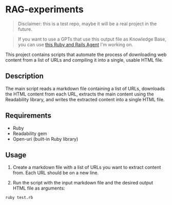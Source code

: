 # RAG-experiments

> Disclaimer: this is a test repo, maybe it will be a real project in the future.

> If you want to use a GPTs that use this output file as Knowledge Base, you can use [this Ruby and Rails Agent]( https://chat.openai.com/g/g-etPWtCOzj-senior-rails-and-ruby-engineer) I'm working on.

This project contains scripts that automate the process of downloading web content from a list of URLs and compiling it into a single, usable HTML file.

## Description

The main script reads a markdown file containing a list of URLs, downloads the HTML content from each URL, extracts the main content using the Readability library, and writes the extracted content into a single HTML file.

## Requirements

- Ruby
- Readability gem
- Open-uri (built-in Ruby library)

## Usage

1. Create a markdown file with a list of URLs you want to extract content from. Each URL should be on a new line.

2. Run the script with the input markdown file and the desired output HTML file as arguments:

```bash
ruby test.rb
```